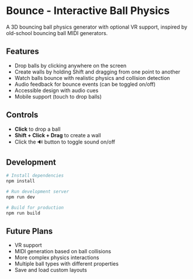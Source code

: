 # Bounce - Interactive Ball Physics

A 3D bouncing ball physics generator with optional VR support, inspired by old-school bouncing ball MIDI generators.

## Features

- Drop balls by clicking anywhere on the screen
- Create walls by holding Shift and dragging from one point to another
- Watch balls bounce with realistic physics and collision detection
- Audio feedback for bounce events (can be toggled on/off)
- Accessible design with audio cues
- Mobile support (touch to drop balls)

## Controls

- **Click** to drop a ball
- **Shift + Click + Drag** to create a wall
- Click the 🔊 button to toggle sound on/off

## Development

```bash
# Install dependencies
npm install

# Run development server
npm run dev

# Build for production
npm run build
```

## Future Plans

- VR support
- MIDI generation based on ball collisions
- More complex physics interactions
- Multiple ball types with different properties
- Save and load custom layouts 